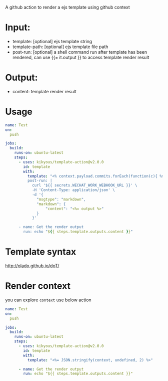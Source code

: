 A github action to render a ejs template using github context

# Input:
* template: [optional] ejs template string
* template-path: [optional] ejs template file path
* post-run: [optional] a shell command run after template has been rendered, can use {{= it.output }} to access template render result

# Output:
* content: template render result

# Usage
```yml
name: Test
on:
  push

jobs:
  build:
    runs-on: ubuntu-latest
    steps:
      - uses: kikyous/template-action@v2.0.0
        id: template
        with:
          template: "<% context.payload.commits.forEach(function(c){ %>[✅ <%= c.message %>](<%= c.url %>)\n<% }); %>> commiter: <%= context.payload.head_commit.author.name %>
          post-run: |
            curl '${{ secrets.WECHAT_WORK_WEBHOOK_URL }}' \
            -H 'Content-Type: application/json' \
            -d '{
              "msgtype": "markdown",
              "markdown": {
                  "content": "<%= output %>"
              }
            }'

      - name: Get the render output
        run: echo "${{ steps.template.outputs.content }}"
```

# Template syntax
http://olado.github.io/doT/


# Render context
you can explore `context` use below action 
```yml
name: Test
on:
  push

jobs:
  build:
    runs-on: ubuntu-latest
    steps:
      - uses: kikyous/template-action@v2.0.0
        id: template
        with:
          template: "<%= JSON.stringify(context, undefined, 2) %>"

      - name: Get the render output
        run: echo "${{ steps.template.outputs.content }}"
```
